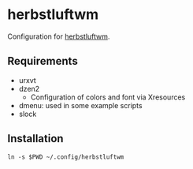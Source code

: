 # herbstluftwm

Configuration for [herbstluftwm](https://herbstluftwm.org).

## Requirements

* urxvt
* dzen2
    * Configuration of colors and font via Xresources
* dmenu: used in some example scripts
* slock

## Installation

```
ln -s $PWD ~/.config/herbstluftwm
```
